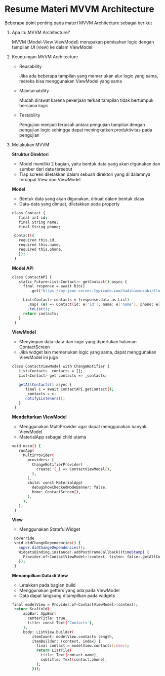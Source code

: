 # Resume Materi MVVM Architecture

Beberapa point penting pada materi MVVM Architecture sebagai berikut

1. Apa itu MVVM Architecture?

   MVVM (Model-View ViewModel) merupakan pemisahan logic dengan tampilan UI (view) ke dalam ViewModel

2. Keuntungan MVVM Architecture
   - Reusability

     Jika ada beberapa tampilan yang memerlukan alur logic yang sama, mereka bisa menggunakan ViewModel yang sama
   - Maintainability

     Mudah dirawat karena pekerjaan terkait tampilan tidak bertumpuk bersama logic
   - Testability

     Pengujian menjadi terpisah antara pengujian tampilan dengan pengujian logic sehingga dapat meningkatkan produktivitas pada pengujian

3. Melakukan MVVM

   **Struktur Direktori**
   - Model memiliki 2 bagian, yaitu bentuk data yang akan digunakan dan sumber dari data tersebut
   - Tiap screen diletakkan dalam sebuah direktori yang di dalamnya terdapat View dan ViewModel
     
   **Model**
   - Bentuk data yang akan digunakan, dibuat dalam bentuk class
   - Data-data yang dimuat, diletakkan pada property
   ```sh
   class Contact {
      final int id;
      final String name;
      final String phone;

    Contact({
      required this.id,
      required this.name,
      required this.phone,
      });
    }
   ```

   **Model API**
   ```sh
   class ContactAPI {
      static Future<List<Contact>> getContact() async {
        final response = await Dio()
           .get("https://my-json-server.typicode.com/hadihammurabi/flutter-webservice/contacts");

        List<Contact> contacts = (response.data as List)
          .map( (e) => Contact(id: e['id'], name: e['name'], phone: e['phone']))
          .toList();
        return contacts;
      }
    }
   ```
   
   **ViewModel**
   - Menyimpan data-data dan logic yang diperlukan halaman ContactScreen
   - Jika widget lain memerlukan logic yang sama, dapat menggunakan ViewModel ini juga
   ```sh
   class ContactViewModel with ChangeNotifier {
      List<Contact> _contacts = [];
      List<Contact> get contacts => _contacts;

      getAllContacts() async {
         final c = await ContactAPI.getContact();
         _contacts = c;
         notifyListeners();
      }
    }
   ```

   **Mendaftarkan ViewModel**
   - Menggunakan MultiProvider agar dapat menggunakan banyak ViewModel
   - MaterialApp sebagai child utama
   ```sh
   void main() {
      runApp(
        MultiProvider(
          providers: [
            ChangeNotifierProvider(
              create: (_) => ContactViewModel(),
            ),
          ],
          child: const MaterialApp(
            debugShowCheckedModeBanner: false,
            home: ContactScreen(),
          ),
        ),
      );
    }
   ```

   **View**
   - Menggunakan StatefulWidget
   ```sh
    @override
    void didChangeDependencies() {
      super.didChangeDependencies();
      WidgetsBinding.instance!.addPostFrameCallback((timeStamp) {
        Provider.of<ContactViewModel>(context, listen: false).getAllContacts();
      });
    }
   ```

   **Menampilkan Data di View**
   - Letakkan pada bagian build
   - Menggunakan getters yang ada pada ViewModel
   - Data dapat langsung ditampilkan pada widgets
   ```sh
   final modelView = Provider.of<ContactViewModel>(context);
    return Scaffold(
        appBar: AppBar(
          centerTitle: true,
          title: const Text('Contacts'),
        ),
        body: ListView.builder(
            itemCount: modelView.contacts.length,
            itemBuilder: (context, index) {
              final contact = modelView.contacts[index];
              return ListTile(
                title: Text(contact.name),
                subtitle: Text(contact.phone),
              );
            }));
   ```

   
